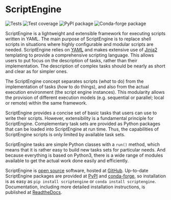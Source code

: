 # ScriptEngine

![Tests](https://github.com/uwefladrich/scriptengine/actions/workflows/pytest.yml/badge.svg)
![Test coverage](https://coveralls.io/repos/github/uwefladrich/scriptengine/badge.svg)
![PyPI package](https://img.shields.io/pypi/v/scriptengine?color=green)
![Conda-forge package](https://img.shields.io/conda/vn/conda-forge/scriptengine?color=green)


ScriptEngine is a lightweight and extensible framework for executing scripts
written in YAML. The main purpose of ScriptEngine is to replace shell scripts
in situations where highly configurable and modular scripts are needed.
ScriptEngine relies on [YAML](https://yaml.org/) and makes extensive use of
[Jinja2](https://palletsprojects.com/p/jinja/) templating to provide a
comprehensive scripting language. This allows users to put focus on the
description of tasks, rather than their implementation. The description of
complex tasks should be nearly as short and clear as for simpler ones.

The ScriptEngine concept separates scripts (*what* to do) from the
implementation of tasks (*how* to do things), and also from the actual
execution environment (the script engine instances). This modularity allows the
provision of different execution models (e.g. sequential or parallel; local or
remote) within the same framework.

ScriptEngine provides a concise set of basic tasks that users can use to write
their scripts. However, extensibility is a fundamental principle for
ScriptEngine. Complementary task sets are provided as Python packages that can
be loaded into ScriptEngine at run time. Thus, the capabilities of ScriptEngine
scripts is only limited by available task sets.

ScriptEngine tasks are simple Python classes with a `run()` method, which means
that it is rather easy to build new tasks sets for particular needs. And
because everything is based on Python3, there is a wide range of modules
available to get the actual work done easily and efficiently.

ScriptEngine is [open source](LICENSE) software, hosted at
[GitHub](https://github.com/uwefladrich/scriptengine). Up-to-date ScriptEngine
packages are provided at [PyPI](https://pypi.org/project/scriptengine/) and
[conda-forge](https://anaconda.org/conda-forge/scriptengine), so installation is
as easy as `pip install scriptengine` or `conda install scriptengine`.
Documentation, including more detailed installation instructions, is published
at [ReadtheDocs](https://scriptengine.readthedocs.io/en/latest/).
